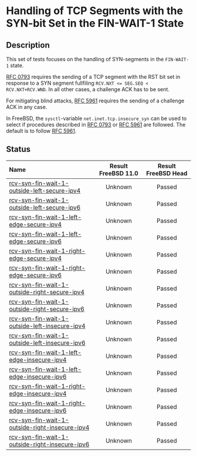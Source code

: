 # Handling of TCP Segments with the SYN-bit Set in the FIN-WAIT-1 State

## Description
This set of tests focuses on the handling of SYN-segments in the `FIN-WAIT-1` state.

[RFC 0793](https://tools.ietf.org/html/rfc0793) requires the sending of a
TCP segment with the RST bit set in response to a SYN segment fullfiling 
`RCV.NXT <= SEG.SEQ < RCV.NXT+RCV.WND`.
In all other cases, a challenge ACK has to be sent.

For mitigating blind attacks, [RFC 5961](https://tools.ietf.org/html/rfc5961#section-3)
requires the sending of a challenge ACK in any case.

In FreeBSD, the `sysctl`-variable `net.inet.tcp.insecure_syn` can be used to
select if procedures described in [RFC 0793](https://tools.ietf.org/html/rfc0793) or
[RFC 5961](https://tools.ietf.org/html/rfc5961#section-3) are followed.
The default is to follow [RFC 5961](https://tools.ietf.org/html/rfc5961#section-4).

## Status

| Name                                                                                                                                                                                                                                      | Result FreeBSD 11.0 | Result FreeBSD Head |
|:------------------------------------------------------------------------------------------------------------------------------------------------------------------------------------------------------------------------------------------|:-------------------:|:-------------------:|
|[rcv-syn-fin-wait-1-outside-left-secure-ipv4](rcv-syn-fin-wait-1-outside-left-secure-ipv4.pkt "Ensure that the reception of a TCP SYN with SEG.SEQ=RCV.NXT-1 in the FIN-WAIT-1 state triggers the sending of a challenge ACK")             | Unknown             | Passed              |
|[rcv-syn-fin-wait-1-outside-left-secure-ipv6](rcv-syn-fin-wait-1-outside-left-secure-ipv6.pkt "Ensure that the reception of a TCP SYN with SEG.SEQ=RCV.NXT-1 in the FIN-WAIT-1 state triggers the sending of a challenge ACK")             | Unknown             | Passed              |
|[rcv-syn-fin-wait-1-left-edge-secure-ipv4](rcv-syn-fin-wait-1-left-edge-secure-ipv4.pkt "Ensure that the reception of a TCP SYN with SEG.SEQ=RCV.NXT in the FIN-WAIT-1 state triggers the sending of a challenge ACK")                     | Unknown             | Passed              |
|[rcv-syn-fin-wait-1-left-edge-secure-ipv6](rcv-syn-fin-wait-1-left-edge-secure-ipv6.pkt "Ensure that the reception of a TCP SYN with SEG.SEQ=RCV.NXT in the FIN-WAIT-1 state triggers the sending of a challenge ACK")                     | Unknown             | Passed              |
|[rcv-syn-fin-wait-1-right-edge-secure-ipv4](rcv-syn-fin-wait-1-right-edge-secure-ipv4.pkt "Ensure that the reception of a TCP SYN with SEG.SEQ=RCV.NXT+RCV.WND-1 in the FIN-WAIT-1 state triggers the sending of a challenge ACK")         | Unknown             | Passed              |
|[rcv-syn-fin-wait-1-right-edge-secure-ipv6](rcv-syn-fin-wait-1-right-edge-secure-ipv6.pkt "Ensure that the reception of a TCP SYN with SEG.SEQ=RCV.NXT+RCV.WND-1 in the FIN-WAIT-1 state triggers the sending of a challenge ACK")         | Unknown             | Passed              |
|[rcv-syn-fin-wait-1-outside-right-secure-ipv4](rcv-syn-fin-wait-1-outside-right-secure-ipv4.pkt "Ensure that the reception of a TCP SYN with SEG.SEQ=RCV.NXT+RCV.WND in the FIN-WAIT-1 state triggers the sending of a challenge ACK")     | Unknown             | Passed              |
|[rcv-syn-fin-wait-1-outside-right-secure-ipv6](rcv-syn-fin-wait-1-outside-right-secure-ipv6.pkt "Ensure that the reception of a TCP SYN with SEG.SEQ=RCV.NXT+RCV.WND in the FIN-WAIT-1 state triggers the sending of a challenge ACK")     | Unknown             | Passed              |
|[rcv-syn-fin-wait-1-outside-left-insecure-ipv4](rcv-syn-fin-wait-1-outside-left-insecure-ipv4.pkt "Ensure that the reception of a TCP SYN with SEG.SEQ=RCV.NXT-1 in the FIN-WAIT-1 state triggers the sending of a challenge ACK")         | Unknown             | Passed              |
|[rcv-syn-fin-wait-1-outside-left-insecure-ipv6](rcv-syn-fin-wait-1-outside-left-insecure-ipv6.pkt "Ensure that the reception of a TCP SYN with SEG.SEQ=RCV.NXT-1 in the FIN-WAIT-1 state triggers the sending of a challenge ACK")         | Unknown             | Passed              |
|[rcv-syn-fin-wait-1-left-edge-insecure-ipv4](rcv-syn-fin-wait-1-left-edge-insecure-ipv4.pkt "Ensure that the reception of a TCP SYN with SEG.SEQ=RCV.NXT in the FIN-WAIT-1 state destroys the TCP connection")                             | Unknown             | Passed              |
|[rcv-syn-fin-wait-1-left-edge-insecure-ipv6](rcv-syn-fin-wait-1-left-edge-insecure-ipv6.pkt "Ensure that the reception of a TCP SYN with SEG.SEQ=RCV.NXT in the FIN-WAIT-1 state destroys the TCP connection")                             | Unknown             | Passed              |
|[rcv-syn-fin-wait-1-right-edge-insecure-ipv4](rcv-syn-fin-wait-1-right-edge-insecure-ipv4.pkt "Ensure that the reception of a TCP SYN with SEG.SEQ=RCV.NXT+RCV.WND-1 in the FIN-WAIT-1 state destroys the TCP connection")                 | Unknown             | Passed              |
|[rcv-syn-fin-wait-1-right-edge-insecure-ipv6](rcv-syn-fin-wait-1-right-edge-insecure-ipv6.pkt "Ensure that the reception of a TCP SYN with SEG.SEQ=RCV.NXT+RCV.WND-1 in the FIN-WAIT-1 state destroys the TCP connection")                 | Unknown             | Passed              |
|[rcv-syn-fin-wait-1-outside-right-insecure-ipv4](rcv-syn-fin-wait-1-outside-right-insecure-ipv4.pkt "Ensure that the reception of a TCP SYN with SEG.SEQ=RCV.NXT+RCV.WND in the FIN-WAIT-1 state triggers the sending of a challenge ACK") | Unknown             | Passed              |
|[rcv-syn-fin-wait-1-outside-right-insecure-ipv6](rcv-syn-fin-wait-1-outside-right-insecure-ipv6.pkt "Ensure that the reception of a TCP SYN with SEG.SEQ=RCV.NXT+RCV.WND in the FIN-WAIT-1 state triggers the sending of a challenge ACK") | Unknown             | Passed              |
